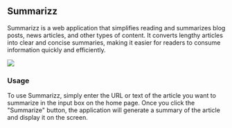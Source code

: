 ## Summarizz
Summarizz is a web application that simplifies reading and summarizes blog posts, news articles, and other types of content. It converts lengthy articles into clear and concise summaries, making it easier for readers to consume information quickly and efficiently.

![]([https://github.com/FaizAlam/summarizz/assets/21370009/c849c8e3-cfa8-44bd-8ea1-693aa3acbf64](https://github-production-user-asset-6210df.s3.amazonaws.com/21370009/238171897-c849c8e3-cfa8-44bd-8ea1-693aa3acbf64.mp4))

### Usage

To use Summarizz, simply enter the URL or text of the article you want to summarize in the input box on the home page. Once you click the "Summarize" button, the application will generate a summary of the article and display it on the screen.

